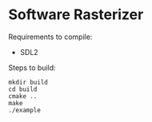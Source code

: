 # Software Rasterizer

Requirements to compile:

* SDL2

Steps to build:

```
mkdir build
cd build
cmake ..
make
./example
```
